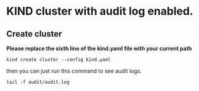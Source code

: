 # KIND cluster with audit log enabled.


## Create cluster

**Please replace the sixth line of the kind.yaml file with your current path**


```
kind create cluster --config kind.yaml
```

then you can just run this command to see audit logs.

```
tail -f audit/audit.log
```
